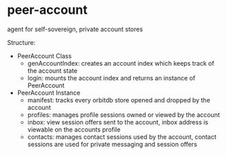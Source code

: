 # peer-account
agent for self-sovereign, private account stores

Structure:
* PeerAccount Class
  - genAccountIndex: creates an account index which keeps track of the account state
  - login: mounts the account index and returns an instance of PeerAccount
* PeerAccount Instance
  - manifest: tracks every orbitdb store opened and dropped by the account
  - profiles: manages profile sessions owned or viewed by the account
  - inbox: view session offers sent to the account, inbox address is viewable on the accounts profile
  - contacts: manages contact sessions used by the account, contact sessions are used for private messaging and session offers
